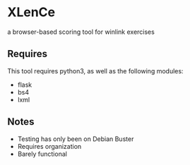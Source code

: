 # XLenCe
a browser-based scoring tool for winlink exercises

## Requires
This tool requires python3, as well as the following modules:
 + flask
 + bs4
 + lxml

## Notes
 + Testing has only been on Debian Buster
 + Requires organization
 + Barely functional

